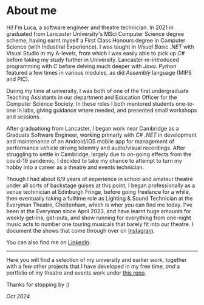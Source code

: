 # About me

Hi! I'm Luca, a software engineer and theatre technician. In 2021 in graduated from Lancaster University's MSci Computer Science degree scheme, having earnt myself a First Class Honours degree in Computer Science (with Industiral Experience). I was taught in *Visual Basic .NET* with Visual Studio in my A-levels, from which I was easily able to pick up _C#_ before taking my study further in University. Lancaster re-introduced programming with _C_ before delving much deeper with _Java_. _Python_ featured a few times in various modules, as did _Assembly_ language (MIPS and PIC).

During my time at university, I was both of one of the first undergraduate Teaching Assistants in our department and Education Officer for the Computer Science Society. In these roles I both mentored students one-to-one in labs, giving guidance where needed, and presented small workshops and sessions.

After graduationg from Lancaster, I began work near Cambridge as a Graduate Software Engineer, working primarly with _C# .NET_ in development and maintenance of an Android/iOS mobile app for management of performance vehicle driving telemtry and audio/visual recordings. After struggling to settle in Cambridge, largely due to on-going effects from the covid-19 pandemic, I decided to take my chance to attempt to turn my hobby into a career as a theatre and events technician.

Though I had about 8/9 years of experience in school and amateur theatre under all sorts of backstage guises at this point, I began professionally as a venue techinician at Edinburgh Fringe, before going freelance for a while, then eventually taking a fulltime role as Lighting & Sound Technician at the Everyman Theatre, Cheltenham, which is wher you can find me today. I've been at the Everyman since April 2023, and have learnt huge amounts for weekly get-ins, get-outs, and show running for everything from one-night music acts to number one touring musicals that barely fit into our theatre. I document the shows that come through over on [Instagram](https://www.instagram.com/technicallyluca/).

You can also find me on [LinkedIn](https://www.linkedin.com/in/luca-davies/).

---

Here you will find a selection of my university and earlier work, together with a few other projects that I have developed in my free time, _and_ a portfolio of my theatre and events work under [this repo](https://github.com/lucadavies/Technician).

Thanks for stopping by :)

_Oct 2024_

<!---
lucadavies/lucadavies is a ✨ special ✨ repository because its `README.md` (this file) appears on your GitHub profile.
You can click the Preview link to take a look at your changes.
--->
